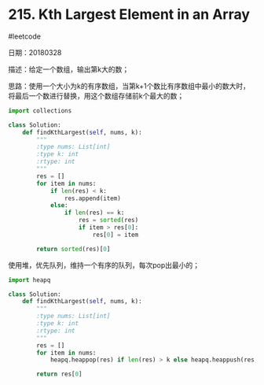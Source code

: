 # 215. Kth Largest Element in an Array
#leetcode

日期：20180328

描述：给定一个数组，输出第k大的数；

思路：使用一个大小为k的有序数组，当第k+1个数比有序数组中最小的数大时，将最后一个数进行替换，用这个数组存储前k个最大的数；

```python
import collections

class Solution:
    def findKthLargest(self, nums, k):
        """
        :type nums: List[int]
        :type k: int
        :rtype: int
        """
        res = []
        for item in nums:
            if len(res) < k:
                res.append(item)
            else:
                if len(res) == k:
                    res = sorted(res)
                    if item > res[0]:
                        res[0] = item

        return sorted(res)[0]
```

使用堆，优先队列，维持一个有序的队列，每次pop出最小的；

```python
import heapq

class Solution:
    def findKthLargest(self, nums, k):
        """
        :type nums: List[int]
        :type k: int
        :rtype: int
        """
        res = []
        for item in nums:
            heapq.heappop(res) if len(res) > k else heapq.heappush(res, item)

        return res[0]
```